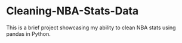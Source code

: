 # Cleaning-NBA-Stats-Data
This is a brief project showcasing my ability to clean NBA stats using pandas in Python.
